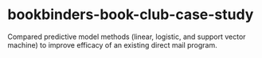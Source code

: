 # bookbinders-book-club-case-study
Compared predictive model methods (linear, logistic, and support vector machine) to improve efficacy of an existing direct mail program. 
